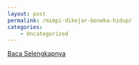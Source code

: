 ```yaml
---
layout: post
permalink: /mimpi-dikejar-boneka-hidup/
categories:
    - Uncategorized
---
```


[Baca Selengkapnya](/02)